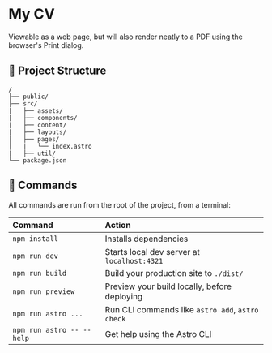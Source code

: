 # My CV

Viewable as a web page, but will also render neatly to a PDF using the browser's Print dialog.

## 🚀 Project Structure

```text
/
├── public/
├── src/
|   ├── assets/
|   ├── components/
|   ├── content/
|   ├── layouts/
│   ├── pages/
│   |   └── index.astro
|   ├── util/
└── package.json
```

## 🧞 Commands

All commands are run from the root of the project, from a terminal:

| Command                   | Action                                           |
| :------------------------ | :----------------------------------------------- |
| `npm install`             | Installs dependencies                            |
| `npm run dev`             | Starts local dev server at `localhost:4321`      |
| `npm run build`           | Build your production site to `./dist/`          |
| `npm run preview`         | Preview your build locally, before deploying     |
| `npm run astro ...`       | Run CLI commands like `astro add`, `astro check` |
| `npm run astro -- --help` | Get help using the Astro CLI                     |
